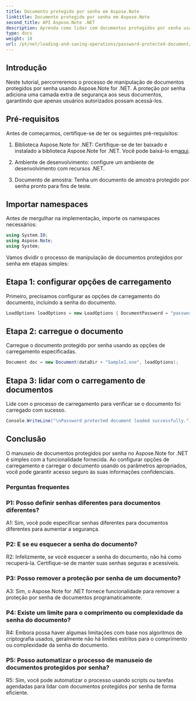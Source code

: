 ```yaml
---
title: Documento protegido por senha em Aspose.Note
linktitle: Documento protegido por senha em Aspose.Note
second_title: API Aspose.Note .NET
description: Aprenda como lidar com documentos protegidos por senha usando Aspose.Note for .NET. Proteja suas informações confidenciais com facilidade.
type: docs
weight: 18
url: /pt/net/loading-and-saving-operations/password-protected-document/
---
```

## Introdução

Neste tutorial, percorreremos o processo de manipulação de documentos protegidos por senha usando Aspose.Note for .NET. A proteção por senha adiciona uma camada extra de segurança aos seus documentos, garantindo que apenas usuários autorizados possam acessá-los.

## Pré-requisitos

Antes de começarmos, certifique-se de ter os seguintes pré-requisitos:

1. Biblioteca Aspose.Note for .NET: Certifique-se de ter baixado e instalado a biblioteca Aspose.Note for .NET. Você pode baixá-lo em[aqui](https://releases.aspose.com/note/net/).

2. Ambiente de desenvolvimento: configure um ambiente de desenvolvimento com recursos .NET.

3. Documento de amostra: Tenha um documento de amostra protegido por senha pronto para fins de teste.

## Importar namespaces

Antes de mergulhar na implementação, importe os namespaces necessários:

```csharp
using System.IO;
using Aspose.Note;
using System;
```

Vamos dividir o processo de manipulação de documentos protegidos por senha em etapas simples:

## Etapa 1: configurar opções de carregamento

Primeiro, precisamos configurar as opções de carregamento do documento, incluindo a senha do documento.

```csharp
LoadOptions loadOptions = new LoadOptions { DocumentPassword = "password" };
```

## Etapa 2: carregue o documento

Carregue o documento protegido por senha usando as opções de carregamento especificadas.

```csharp
Document doc = new Document(dataDir + "Sample1.one", loadOptions);
```

## Etapa 3: lidar com o carregamento de documentos

Lide com o processo de carregamento para verificar se o documento foi carregado com sucesso.

```csharp
Console.WriteLine("\nPassword protected document loaded successfully.");
```

## Conclusão

O manuseio de documentos protegidos por senha no Aspose.Note for .NET é simples com a funcionalidade fornecida. Ao configurar opções de carregamento e carregar o documento usando os parâmetros apropriados, você pode garantir acesso seguro às suas informações confidenciais.

### Perguntas frequentes

### P1: Posso definir senhas diferentes para documentos diferentes?

A1: Sim, você pode especificar senhas diferentes para documentos diferentes para aumentar a segurança.

### P2: E se eu esquecer a senha do documento?

R2: Infelizmente, se você esquecer a senha do documento, não há como recuperá-la. Certifique-se de manter suas senhas seguras e acessíveis.

### P3: Posso remover a proteção por senha de um documento?

A3: Sim, o Aspose.Note for .NET fornece funcionalidade para remover a proteção por senha de documentos programaticamente.

### P4: Existe um limite para o comprimento ou complexidade da senha do documento?

R4: Embora possa haver algumas limitações com base nos algoritmos de criptografia usados, geralmente não há limites estritos para o comprimento ou complexidade da senha do documento.

### P5: Posso automatizar o processo de manuseio de documentos protegidos por senha?

R5: Sim, você pode automatizar o processo usando scripts ou tarefas agendadas para lidar com documentos protegidos por senha de forma eficiente.